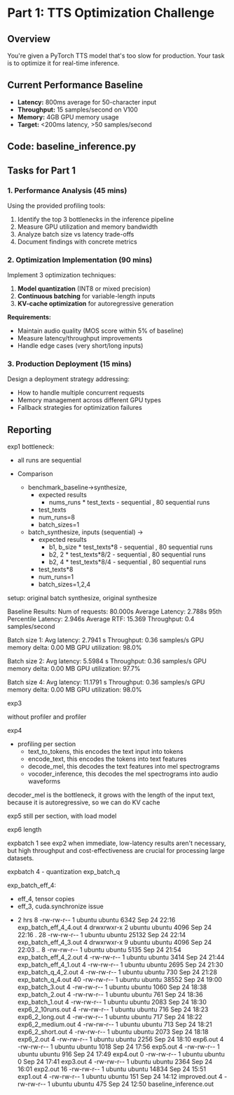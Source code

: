 # Part 1: TTS Optimization Challenge

## Overview
You're given a PyTorch TTS model that's too slow for production. Your task is to optimize it for real-time inference.

## Current Performance Baseline
- **Latency:** 800ms average for 50-character input
- **Throughput:** 15 samples/second on V100
- **Memory:** 4GB GPU memory usage
- **Target:** <200ms latency, >50 samples/second

## Code: baseline_inference.py

## Tasks for Part 1

### 1. Performance Analysis (45 mins)
Using the provided profiling tools:
1. Identify the top 3 bottlenecks in the inference pipeline
2. Measure GPU utilization and memory bandwidth
3. Analyze batch size vs latency trade-offs
4. Document findings with concrete metrics

### 2. Optimization Implementation (90 mins)
Implement 3 optimization techniques:
1. **Model quantization** (INT8 or mixed precision)
2. **Continuous batching** for variable-length inputs
3. **KV-cache optimization** for autoregressive generation

**Requirements:**
- Maintain audio quality (MOS score within 5% of baseline)
- Measure latency/throughput improvements
- Handle edge cases (very short/long inputs)

### 3. Production Deployment (15 mins)
Design a deployment strategy addressing:
- How to handle multiple concurrent requests
- Memory management across different GPU types
- Fallback strategies for optimization failures




## Reporting

exp1
bottleneck:
- all runs are sequential

- Comparison 
  - benchmark_baseline->synthesize, 
    - expected results
      - nums_runs * test_texts - sequential , 80 sequential runs
    - test_texts
    - num_runs=8
    - batch_sizes=1
  - batch_synthesize, inputs (sequential) ->  
    - expected results
      - b1, b_size * test_texts*8 - sequential , 80 sequential runs
      - b2, 2 * test_texts*8/2 - sequential , 80 sequential runs
      - b2, 4 * test_texts*8/4 - sequential , 80 sequential runs
    - test_texts*8
    - num_runs=1
    - batch_sizes=1,2,4
  
setup: original batch synthesize, original synthesize

Baseline Results:
  Num of requests: 80.000s
  Average Latency: 2.788s
  95th Percentile Latency: 2.946s
  Average RTF: 15.369
  Throughput: 0.4 samples/second

Batch size 1:
  Avg latency: 2.7941 s
  Throughput: 0.36 samples/s
  GPU memory delta: 0.00 MB
  GPU utilization: 98.0%

Batch size 2:
  Avg latency: 5.5984 s
  Throughput: 0.36 samples/s
  GPU memory delta: 0.00 MB
  GPU utilization: 97.7%

Batch size 4:
  Avg latency: 11.1791 s
  Throughput: 0.36 samples/s
  GPU memory delta: 0.00 MB
  GPU utilization: 98.0%

exp3

without profiler and profiler

exp4

- profiling per section
  - text_to_tokens, this encodes the text input into tokens
  - encode_text, this encodes the tokens into text features
  - decode_mel, this decodes the text features into mel spectrograms
  - vocoder_inference, this decodes the mel spectrograms into audio waveforms
  
decoder_mel is the bottleneck, it grows with the length of the input text, because it is autoregressive, so we can do KV cache



exp5
still per section, with load model

exp6 length



expbatch 1
 see exp2
when immediate, low-latency results aren't necessary, but high throughput and cost-effectiveness are crucial for processing large datasets.


expbatch 4 - quantization
  exp_batch_q

exp_batch_eff_4:
- eff_4, tensor copies
- eff_3, cuda.synchronize issue

+ 2 hrs
 8 -rw-rw-r-- 1 ubuntu ubuntu  6342 Sep 24 22:16 exp_batch_eff_4_4.out
 4 drwxrwxr-x 2 ubuntu ubuntu  4096 Sep 24 22:16 .
28 -rw-rw-r-- 1 ubuntu ubuntu 25132 Sep 24 22:14 exp_batch_eff_4_3.out
 4 drwxrwxr-x 9 ubuntu ubuntu  4096 Sep 24 22:03 ..
 8 -rw-rw-r-- 1 ubuntu ubuntu  5135 Sep 24 21:54 exp_batch_eff_4_2.out
 4 -rw-rw-r-- 1 ubuntu ubuntu  3414 Sep 24 21:44 exp_batch_eff_4_1.out
 4 -rw-rw-r-- 1 ubuntu ubuntu  2695 Sep 24 21:30 exp_batch_q_4_2.out
 4 -rw-rw-r-- 1 ubuntu ubuntu   730 Sep 24 21:28 exp_batch_q_4.out
40 -rw-rw-r-- 1 ubuntu ubuntu 38552 Sep 24 19:00 exp_batch_3.out
 4 -rw-rw-r-- 1 ubuntu ubuntu  1060 Sep 24 18:38 exp_batch_2.out
 4 -rw-rw-r-- 1 ubuntu ubuntu   761 Sep 24 18:36 exp_batch_1.out
 4 -rw-rw-r-- 1 ubuntu ubuntu  2083 Sep 24 18:30 exp6_2_10runs.out
 4 -rw-rw-r-- 1 ubuntu ubuntu   716 Sep 24 18:23 exp6_2_long.out
 4 -rw-rw-r-- 1 ubuntu ubuntu   717 Sep 24 18:22 exp6_2_medium.out
 4 -rw-rw-r-- 1 ubuntu ubuntu   713 Sep 24 18:21 exp6_2_short.out
 4 -rw-rw-r-- 1 ubuntu ubuntu  2073 Sep 24 18:18 exp6_2.out
 4 -rw-rw-r-- 1 ubuntu ubuntu  2256 Sep 24 18:10 exp6.out
 4 -rw-rw-r-- 1 ubuntu ubuntu  1018 Sep 24 17:56 exp5.out
 4 -rw-rw-r-- 1 ubuntu ubuntu   916 Sep 24 17:49 exp4.out
 0 -rw-rw-r-- 1 ubuntu ubuntu     0 Sep 24 17:41 exp3.out
 4 -rw-rw-r-- 1 ubuntu ubuntu  2364 Sep 24 16:01 exp2.out
16 -rw-rw-r-- 1 ubuntu ubuntu 14834 Sep 24 15:51 exp1.out
 4 -rw-rw-r-- 1 ubuntu ubuntu   151 Sep 24 14:12 improved.out
 4 -rw-rw-r-- 1 ubuntu ubuntu   475 Sep 24 12:50 baseline_inference.out